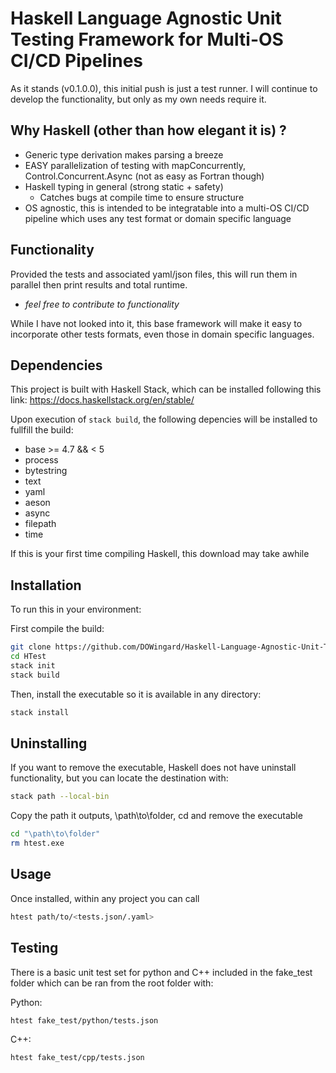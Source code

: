 # Haskell Language Agnostic Unit Testing Framework for Multi-OS CI/CD Pipelines

As it stands (v0.1.0.0), this initial push is just a test runner. I will continue to develop the functionality, but only as my own needs require it. 

## Why Haskell (other than how elegant it is) ?

* Generic type derivation makes parsing a breeze
* EASY parallelization of testing with mapConcurrently, Control.Concurrent.Async (not as easy as Fortran though) 
* Haskell typing in general (strong static + safety)
    * Catches bugs at compile time to ensure structure
* OS agnostic, this is intended to be integratable into a multi-OS CI/CD pipeline which uses any test format or domain specific language 

## Functionality

Provided the tests and associated yaml/json files, this will run them in parallel then print results and total runtime. 

* _feel free to contribute to functionality_

While I have not looked into it, this base framework will make it easy to incorporate other tests formats, even those in domain specific languages.


## Dependencies
This project is built with Haskell Stack, which can be installed following this link:
https://docs.haskellstack.org/en/stable/

Upon execution of ```stack build```, the following depencies will be installed to fullfill the build:
  - base >= 4.7 && < 5
  - process
  - bytestring
  - text
  - yaml
  - aeson
  - async
  - filepath
  - time 

If this is your first time compiling Haskell, this download may take awhile
## Installation
To run this in your environment:

First compile the build:
```bash
git clone https://github.com/DOWingard/Haskell-Language-Agnostic-Unit-Testing-Framework-for-Multi-OS-CI-CD-Pipelines.git HTest
cd HTest
stack init
stack build
```
Then, install the executable so it is available in any directory:
```bash
stack install
```
## Uninstalling
If you want to remove the executable, Haskell does not have uninstall functionality, but you can locate the destination with:
```bash
stack path --local-bin
```
Copy the path it outputs, \path\to\folder, cd and remove the executable
```bash
cd "\path\to\folder"
rm htest.exe
```

## Usage
Once installed, within any project you can call 
```bash 
htest path/to/<tests.json/.yaml>
```

## Testing
There is a basic unit test set for python and C++ included in the fake_test folder which can be ran from the root folder with:

Python:
```bash
htest fake_test/python/tests.json
```
C++:
```bash
htest fake_test/cpp/tests.json
```





